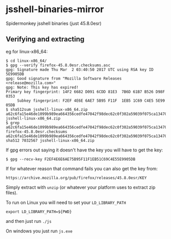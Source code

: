 # jsshell-binaries-mirror
Spidermonkey jsshell binaries (just 45.8.0esr)

## Verifying and extracting

eg for linux-x86_64:

```
$ cd linux-x86_64/
$ gpg --verify firefox-45.8.0esr.checksums.asc
gpg: Signature made Thu Mar  2 03:40:50 2017 UTC using RSA key ID 5E9905DB
gpg: Good signature from "Mozilla Software Releases <release@mozilla.com>"
gpg: Note: This key has expired!
Primary key fingerprint: 14F2 6682 D091 6CDD 81E3  7B6D 61B7 B526 D98F 0353
     Subkey fingerprint: F2EF 4E6E 6AE7 5B95 F11F  1EB5 1C69 C4E5 5E99 05DB
$ sha512sum jsshell-linux-x86_64.zip
a62c6fa15e46de1099b989ea664356cedfe47042f98dec62c0f302a59039f075ca1347089a5eec0961c38bdedc06625fcae96f5394833c2a7926c0980f45ad47  jsshell-linux-x86_64.zip
$ grep a62c6fa15e46de1099b989ea664356cedfe47042f98dec62c0f302a59039f075ca1347089a5eec0961c38bdedc06625fcae96f5394833c2a7926c0980f45ad47 firefox-45.8.0esr.checksums
a62c6fa15e46de1099b989ea664356cedfe47042f98dec62c0f302a59039f075ca1347089a5eec0961c38bdedc06625fcae96f5394833c2a7926c0980f45ad47 sha512 7032567 jsshell-linux-x86_64.zip
```

If gpg errors out saying it doesn't have the key you will have to get the key:

```
$ gpg --recv-key F2EF4E6E6AE75B95F11F1EB51C69C4E55E9905DB
```

If for whatever reason that command fails you can also get the key from:

```
https://archive.mozilla.org/pub/firefox/releases/45.8.0esr/KEY
```

Simply extract with ``unzip`` (or whatever your platform uses to extract zip files).

To run on Linux you will need to set your ``LD_LIBRARY_PATH``
```
export LD_LIBRARY_PATH=${PWD}
```

and then just run ``./js``

On windows you just run ``js.exe``
